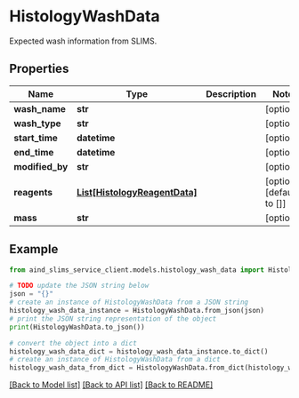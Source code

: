# HistologyWashData

Expected wash information from SLIMS.

## Properties

Name | Type | Description | Notes
------------ | ------------- | ------------- | -------------
**wash_name** | **str** |  | [optional] 
**wash_type** | **str** |  | [optional] 
**start_time** | **datetime** |  | [optional] 
**end_time** | **datetime** |  | [optional] 
**modified_by** | **str** |  | [optional] 
**reagents** | [**List[HistologyReagentData]**](HistologyReagentData.md) |  | [optional] [default to []]
**mass** | **str** |  | [optional] 

## Example

```python
from aind_slims_service_client.models.histology_wash_data import HistologyWashData

# TODO update the JSON string below
json = "{}"
# create an instance of HistologyWashData from a JSON string
histology_wash_data_instance = HistologyWashData.from_json(json)
# print the JSON string representation of the object
print(HistologyWashData.to_json())

# convert the object into a dict
histology_wash_data_dict = histology_wash_data_instance.to_dict()
# create an instance of HistologyWashData from a dict
histology_wash_data_from_dict = HistologyWashData.from_dict(histology_wash_data_dict)
```
[[Back to Model list]](../README.md#documentation-for-models) [[Back to API list]](../README.md#documentation-for-api-endpoints) [[Back to README]](../README.md)


